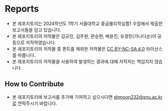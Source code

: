 # Reports

- 본 레포지토리는 2024학년도 1학기 서울대학교 중급물리학실험1 수업에서 제출한 보고서들을 담고 있습니다.
- 본 레포지토리의 저작물은 김규진, 김주원, 문승현, 배윤진, 유경민(가나다순)이 공동으로 저작하였습니다.
- 본 레포지토리의 저작물 중 폰트를 제외한 저작물은 [CC BY-NC-SA 4.0](https://creativecommons.org/licenses/by-nc-sa/4.0/) 라이선스를 따릅니다.
- 본 레포지토리의 저작물을 사용하여 발생하는 결과에 대해 저작자는 책임지지 않습니다.

## How to Contribute

- 본 레포지토리에 보고서를 추가해 기여하고 싶으시다면 shmoon232@snu.ac.kr로 연락주시기 바랍니다.